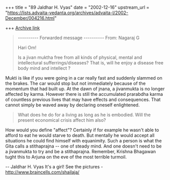 +++
title = "89 Jaldhar H. Vyas"
date = "2002-12-16"
upstream_url = "https://lists.advaita-vedanta.org/archives/advaita-l/2002-December/004216.html"

+++
[Archive link](https://lists.advaita-vedanta.org/archives/advaita-l/2002-December/004216.html)

>---------- Forwarded message ----------
>From: Nagaraj G <gnagaraj at srmsoft.co.in>
>
>Hari Om!
>
>Is a jivan muktha free from all kinds of physical, mental and
>intellectural sufferrings/diseases? That is, will he enjoy a disease free
>body mind and intellect ?

Mukti is like if you were going in a car really fast and suddenly slammed
on the brakes.  The car would stop but not immediately because of the
momentum that had built up.  At the dawn of jnana, a jivanmukta is no
longer affected by karma.  However there is still the accumulated
prarabdha karma of countless previous lives that may have effects and
consequences.  That cannot simply be waved away by declaring oneself
enlightened.

> What does he do for a living as long as he is
> embodied. Will the present economical crisis affect him also?

How would you define "affect"?  Certainly if for example he wasn't able to
afford to eat he would starve to death.  But mentally he would accept all
situations he could find himself with equanimity.  Such a person is what
the Gita calls a stithaprajna -- one of steady mind.  And one doesn't need
to be a jivanmukta to try and be a stithaprajna.  Remember, Krishna
Bhagawan tught this to Arjuna on the eve of the most terrible turmoil.

--
Jaldhar H. Vyas <jaldhar at braincells.com>
It's a girl! See the pictures - http://www.braincells.com/shailaja/

